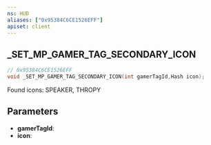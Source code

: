```yaml
---
ns: HUD
aliases: ["0x95384C6CE1526EFF"]
apiset: client
---
```

## _SET_MP_GAMER_TAG_SECONDARY_ICON

```c
// 0x95384C6CE1526EFF
void _SET_MP_GAMER_TAG_SECONDARY_ICON(int gamerTagId,Hash icon);
```

Found icons: SPEAKER, THROPY

## Parameters
* **gamerTagId**:
* **icon**: